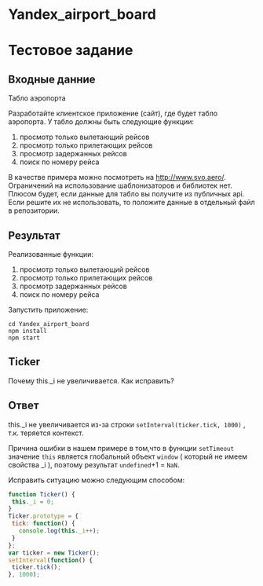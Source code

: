 # Yandex_airport_board

# Тестовое задание

## Входные данние

Табло аэропорта

Разработайте клиентское приложение (сайт), где будет табло аэропорта. У табло должны быть следующие функции:
1. просмотр только вылетающий рейсов
2. просмотр только прилетающих рейсов
3. просмотр задержанных рейсов
4. поиск по номеру рейса

В качестве примера можно посмотреть на http://www.svo.aero/. Ограничений на использование шаблонизаторов и библиотек нет. Плюсом будет, если данные для табло вы получите из публичных api. Если решите их не использовать, то положите данные в отдельный файл в репозитории.

## Результат

Реализованные функции:
1. просмотр только вылетающий рейсов
2. просмотр только прилетающих рейсов
3. просмотр задержанных рейсов
4. поиск по номеру рейса

Запустить приложение:

```
cd Yandex_airport_board
npm install
npm start
```
## Ticker

Почему this.\_i не увеличивается. Как исправить?

## Ответ

this.\_i не увеличивается из-за строки ```setInterval(ticker.tick, 1000)``` , т.к. теряется контекст. 

Причина ошибки в нашем примере в том,что в функции ```setTimeout``` значение ```this``` является глобальный объект `window` ( который не имеем свойства _i ), поэтому результат `undefined`+1 = `NaN`.

Исправить ситуацию можно следующим способом:

```javascript
function Ticker() {
 this._i = 0;
}
Ticker.prototype = {
 tick: function() {
   console.log(this._i++);
 }
};
var ticker = new Ticker();
setInterval(function() {
 ticker.tick();
}, 1000);
```
